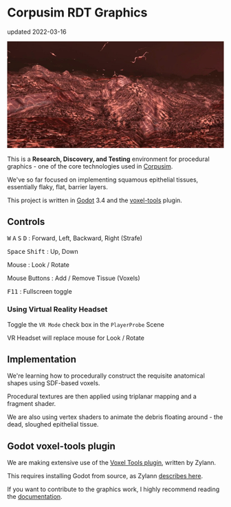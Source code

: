 # Corpusim RDT Graphics

updated 2022-03-16

![Corpusim Image](corpusim_banner.jpg)

This is a **Research, Discovery, and Testing** environment for procedural graphics - one of the core technologies used in [Corpusim](http://www.corpusim.com). 

We've so far focused on implementing squamous epithelial tissues, essentially flaky, flat, barrier layers.

This project is written in [Godot](https://godotengine.org/) 3.4 and the [voxel-tools](https://github.com/Zylann/godot_voxel) plugin.

## Controls

<kbd>W</kbd> <kbd>A</kbd> <kbd>S</kbd> <kbd>D</kbd> : Forward, Left, Backward, Right (Strafe)

<kbd>Space</kbd> <kbd>Shift</kbd> : Up, Down

Mouse : Look / Rotate

Mouse Buttons : Add / Remove Tissue (Voxels)

<kbd>F11</kbd> : Fullscreen toggle

### Using Virtual Reality Headset

Toggle the `VR Mode` check box in the `PlayerProbe` Scene

VR Headset will replace mouse for Look / Rotate

## Implementation

We're learning how to procedurally construct the requisite anatomical shapes using  SDF-based voxels.

Procedural textures are then applied using triplanar mapping and a fragment shader.

We are also using vertex shaders to animate the debris floating around - the dead, sloughed epithelial tissue.



## Godot voxel-tools plugin

We are making extensive use of the [Voxel Tools plugin](https://github.com/Zylann/godot_voxel), written by Zylann.

This requires installing Godot from source, as Zylann [describes here](https://voxel-tools.readthedocs.io/en/latest/getting_the_module/).

If you want to contribute to the graphics work, I highly recommend reading the [documentation](https://voxel-tools.readthedocs.io/en/latest/overview/).